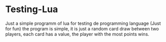 # Testing-Lua
Just a simple programm of lua for testing de programming language (Just for fun) 
the program is simple, it is just a random card draw between two players, each card has a value, the player with the most points wins.

